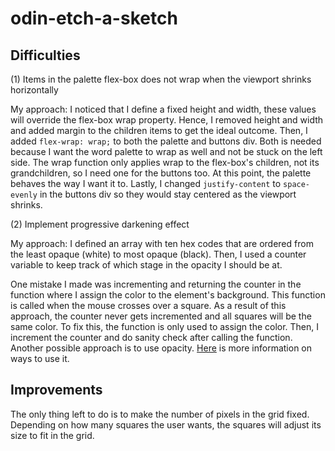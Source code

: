 # odin-etch-a-sketch

## Difficulties
(1) Items in the palette flex-box does not wrap when the viewport shrinks horizontally

My approach: I noticed that I define a fixed height and width, these values will override the flex-box wrap property. Hence, I removed height and width and added margin to the children items to get the ideal outcome. Then, I added `flex-wrap: wrap;` to both the palette and buttons div. Both is needed because I want the word palette to wrap as well and not be stuck on the left side. The wrap function only applies wrap to the flex-box's children, not its grandchildren, so I need one for the buttons too. At this point, the palette behaves the way I want it to. Lastly, I changed `justify-content` to `space-evenly` in the buttons div so they would stay centered as the viewport shrinks. 

(2) Implement progressive darkening effect 

My approach: I defined an array with ten hex codes that are ordered from the least opaque (white) to most opaque (black). Then, I used a counter variable to keep track of which stage in the opacity I should be at. 

One mistake I made was incrementing and returning the counter in the function where I assign the color to the element's background. This function is called when the mouse crosses over a square. As a result of this approach, the counter never gets incremented and all squares will be the same color. To fix this, the function is only used to assign the color. Then, I increment the counter and do sanity check after calling the function. Another possible approach is to use opacity. [Here](https://sentry.io/answers/how-to-change-the-css-background-opacity-of-an-element/) is more information on ways to use it. 

## Improvements
The only thing left to do is to make the number of pixels in the grid fixed. Depending on how many squares the user wants, the squares will adjust its size to fit in the grid. 